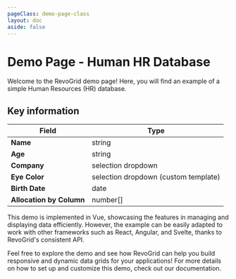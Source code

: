 ```yaml
---
pageClass: demo-page-class
layout: doc
aside: false
---
```


<script setup>
import Grid from './vue/DemoHR.vue'
</script>

# Demo Page - Human HR Database

Welcome to the RevoGrid demo page! Here, you will find an example of a simple Human Resources (HR) database.

<!--@include: ../guide/parts/cross-framework-banner.md-->

<Grid />


## Key information


| Field               | Type                          |
|---------------------|-------------------------------|
| **Name**            | string                        |
| **Age**             | string                        |
| **Company**         | selection dropdown            |
| **Eye Color**       | selection dropdown (custom template) |
| **Birth Date**      | date                          |
| **Allocation by Column** | number[]                  |

This demo is implemented in Vue, showcasing the features in managing and displaying data efficiently. However, the example can be easily adapted to work with other frameworks such as React, Angular, and Svelte, thanks to RevoGrid's consistent API.

Feel free to explore the demo and see how RevoGrid can help you build responsive and dynamic data grids for your applications!
For more details on how to set up and customize this demo, check out our documentation.


